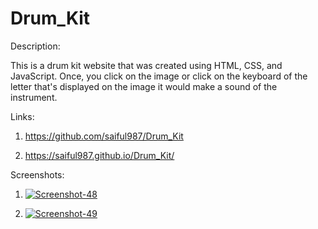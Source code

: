# Drum_Kit

Description:

This is a drum kit website that was created using HTML, CSS, and JavaScript. Once, you click on the image or click on the keyboard of the letter that's displayed on the image it would make a sound of the instrument.

Links:

1)  https://github.com/saiful987/Drum_Kit

2)  https://saiful987.github.io/Drum_Kit/

Screenshots:

1)  <a href="https://ibb.co/YLdTwgn"><img src="https://i.ibb.co/YLdTwgn/Screenshot-48.png" alt="Screenshot-48" border="0"></a>

2) <a href="https://ibb.co/0XSTxm5"><img src="https://i.ibb.co/0XSTxm5/Screenshot-49.png" alt="Screenshot-49" border="0"></a>

